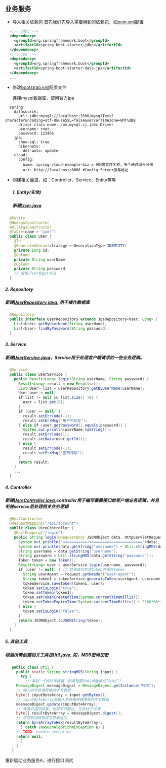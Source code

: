 ## 业务服务
- 导入相关依赖包
首先我们先导入需要用到的依赖包，如[pom.xml](https://github.com/Jacky-MYD/spring-cloud-example/blob/master/spring-cloud-example-biz-a/pom.xml)配置
```pom.xml
  <!-- jdbc -->
  <dependency>
    <groupId>org.springframework.boot</groupId>
    <artifactId>spring-boot-starter-jdbc</artifactId>
  </dependency>
  <!-- jpa -->
  <dependency>
    <groupId>org.springframework.boot</groupId>
    <artifactId>spring-boot-starter-data-jpa</artifactId>
  </dependency>
  ...
```
- 修改[bootstrap.yml](https://github.com/Jacky-MYD/spring-cloud-example/blob/master/spring-cloud-example-biz-a/src/main/resources/bootstrap.yml)配置文件

  连接mysql数据库，使用官方jpa
```
  spring:
    datasource:
      url: jdbc:mysql://localhost:3306/mysqlTest?characterEncoding=utf-8&useSSL=false&serverTimezone=GMT%2B8
      driver-class-name: com.mysql.cj.jdbc.Driver
      username: root
      password: 123456
    jpa:
      show-sql: true
      hibernate:
        ddl-auto: update
    cloud:
      config:
        name: spring-cloud-example-biz-a #配置文件名称，多个通过逗号分隔
        uri: http://localhost:8000 #Config Server服务地址
```
- 创建相关[目录](https://github.com/Jacky-MYD/spring-cloud-example/tree/master/spring-cloud-example-biz-a/src/main/java/com/example/project)，如：Controller、Service、Entity等等
  ##### 1. Entity(实体)
  ##### 新建[User.java](https://github.com/Jacky-MYD/spring-cloud-example/blob/master/spring-cloud-example-biz-a/src/main/java/com/example/project/Entity/User.java)
```Usre.java
  @Entity
  @NoArgsConstructor
  @AllArgsConstructor
  @Table(name = "user")
  public class User {
    @Id
    @GeneratedValue(strategy = GenerationType.IDENTITY)
    private Long id;
    @Column
    private String userName;
    @Column
    private String password;
    // 省略了set和get方法
  }
```
  ##### 2. Repository
  ##### 新建[UserRepository.java](https://github.com/Jacky-MYD/spring-cloud-example/blob/master/spring-cloud-example-biz-a/src/main/java/com/example/project/Repository/UserRepository.java), 用于操作数据库
```UserRepository.java
  @Repository
  public interface UserRepository extends JpaRepository<User, Long> {
    List<User> getByUserName(String userName);
    List<User> findByPassword(String password);
  }
```
  ##### 3. Service
  ##### 新建[UserService.java](https://github.com/Jacky-MYD/spring-cloud-example/blob/master/spring-cloud-example-biz-a/src/main/java/com/example/project/Service/UserService.java)，Service用于处理客户端请求的一些业务逻辑。
```UserService.java
  @Service
  public class UserService {
    public Result<Long> login(String userName, String password) {
      Result<Long> result = new Result<>();
      List<User> list = userRepository.getByUserName(userName);
      User user = null;
      if(list != null && list.size() >0) {
        user = list.get(0);
      }
      if (user == null) {	 
        result.setErrCode(-1);
        result.setErrMsg("用户不存在");
      } else if (user.getPassword().equals(password)) {
        System.out.println(userName.toString());
        result.setErrCode(1);
        result.setData(user.getId());
      } else {
        result.setErrCode(-1);
        result.setErrMsg("密码错误");
      }
      return result;
    }
    ...
  }
 ```
   ##### 4. Controller
   ##### 新建[UsreController.java](https://github.com/Jacky-MYD/spring-cloud-example/blob/master/spring-cloud-example-biz-a/src/main/java/com/example/project/Controller/UsreController.java),controller用于编写暴露接口给客户端业务逻辑，并且衔接service层处理相关业务逻辑
```UsreController.java
  @RestController
  @RequestMapping("/api/account")
  public class UsreController {
    @PostMapping("/login")
    public String login(@RequestBody JSONObject data, HttpServletRequest request) {
      System.out.println("===========++======================="+data);
      System.out.println(data.getString("username") + Util.stringMD5(data.getString("password")));
      String username = data.getString("username");
      String password = Util.stringMD5(data.getString("password"));
      Token token = new Token();
      Result<Long> user = userService.login(username, password);
      if (user != null) { // 登录成功生成token并保存token
        String userAgent = request.getHeader("user-agent");
        String token1 = tokenService.generateToken(userAgent, username);
        tokenService.saveToken(token1, user);
        token.setIsLogin("true");
        token.setToken(token1);
        token.setTokenCreatedTime(System.currentTimeMillis());
        token.setTokenExpiryTime(System.currentTimeMillis() + 2*60*60*1000);
      } else {
        token.setIsLogin("false");
      }
      return JSONObject.toJSONString(token);
    }
  }
```
  ##### 5. 其他工具
  ##### 根据所需创建相关工具包[Util.java](https://github.com/Jacky-MYD/spring-cloud-example/blob/master/spring-cloud-example-biz-a/src/main/java/com/example/project/Utils/Util.java), 如，MD5密码加密
```Util.java
   public class Util {
     public static String stringMD5(String input) {
       try {
         // 拿到一个MD5转换器（如果想要SHA1参数换成”SHA1”）
	 MessageDigest messageDigest = MessageDigest.getInstance("MD5");
	 // 输入的字符串转换成字节数组
	 byte[] inputByteArray = input.getBytes();
	 // inputByteArray是输入字符串转换得到的字节数组
	 messageDigest.update(inputByteArray);
	 // 转换并返回结果，也是字节数组，包含16个元素
	 byte[] resultByteArray = messageDigest.digest();
	 // 字符数组转换成字符串返回
	 return byreArrayToHex(resultByteArray);
       } catch (NoSuchAlgorithmException e) {
	 // TODO: handle exception
	 return null;
       }
     }
   }
```
重新启动业务服务A，进行接口测试

   
